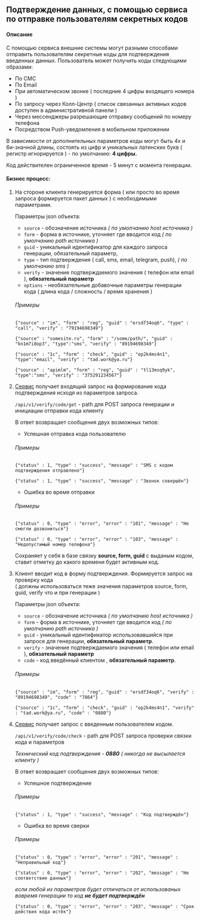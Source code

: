 ## Подтверждение данных, с помощью сервиса по отправке пользователям секретных кодов

#### Описание
С помощью сервиса внешние системы могут разными способами отправить пользователям секретные коды для подтверждения введенных данных. Пользователь может получить коды следующими образами:
* По СМС
* По Email
* При автоматическом звонке ( последние 4 цифры входящего номера )
* По запросу через Колл-Центр ( список связанных активных кодов доступен в административной панели )
* Через мессенджеры разрешающие отправку сообщений по номеру телефона
* Посредством Push-уведомления в мобильном приложении

В зависимости от дополнительных параметров коды могут быть 4х и 6и-значной длины, состоять из цифр и уникальных латинских букв ( регистр игнорируется ) - по умолчанию: **4 цифры.**

Код действителен ограниченное время - 5 минут с момента генерации.


#### Бизнес процесс:

1. На стороне клиента генерируется форма ( или просто во время запроса формируется пакет данных ) с необходимыми параметрами.

    Параметры json объекта:
    * `source` - обозначение источника *( по умолчанию host источника )*
    * `form` - форма в источнике, уточняет где вводится код *( по умолчанию path источника )*
    * `guid` - уникальный идентификатор для каждого запроса генерации, обязательный параметр,
    * `type` - тип подтверждения ( call, sms, email, telegram, push), *( по умолчанию sms )*
    * `verify` - значение подтверждаемого значения ( телефон или email ), **обязательный параметр**
    * `options` - необязательные добавочные параметры генерации кода ( длина кода / сложность / время хранения )
    
    ###### Примеры
    ```
    {"source" : "im", "form" : "reg", "guid" : "ersdf34oq6", "type" : "call", "verify" : "79194698349"}
    ```
    ```
    {"source" : "somesite.ru", "form" : "/some/path/", "guid" : "kn1m7i8op3", "type":"sms", "verify" : "89194698349"}
    ```
    ```
    {"source" : "1c", "form" : "check", "guid" : "op2k4ms4n1", "type":"email", "verify" : "tad.work@ya.ru"}
    ```
    ```
    {"source" : "apimlm", "form" : "reg", "guid" : "tl13msq9yk", "type":"sms", "verify" : "375291234567"}
    ```
    
2. [Сервис][service] получает входящий запрос на формирование кода подтверждения исходя из параметров запроса.
    
	`/api/v1/verify/code/get` - path для POST запроса генерации и инициации отправки кода клиенту
	
	В ответ возвращает сообщения двух возможных типов: 
	* Успешная отправка кода пользователю
	
    ###### Примеры	
	```
	{"status" : 1, "type" : "success", "message" : "SMS с кодом подтверждения отправлено"}
    ```
	```
	{"status" : 1, "type" : "success", "message" : "Звонок совершён"}
    ```
    
    * Ошибка во время отправки
    
    ###### Примеры    
	```
	{"status" : 0, "type" : "error", "error" : "101", "message" : "Не смогли дозвониться"}
    ```
	```
	{"status" : 0, "type" : "error", "error" : "103", "message" : "Недопустимый номер телефона"}
    ```
    
    Сохраняет у себя в базе связку __source, form, guid__ с выданым кодом, ставит отметку до какого времени будет активным код. 

3. Клиент вводит код в форму подтверждения. Формируется запрос на проверку кода<br/>
    ( должны использоваться теже значения параметров source, form, guid, verify что и при генерации )

    Параметры json объекта:
    * `source` - обозначение источника *( по умолчанию host источника )*
    * `form` - форма в источнике, уточняет где вводится код  *( по умолчанию path источника )*
    * `guid` - уникальный идентификатор использовавшийся при запросе для генерации, **обязательный параметр**.
    * `verify` - значение подтверждаемого значения ( телефон или email ), **обязательный параметр**
    * `code` - код введённый клиентом , **обязательный параметр**.
    
    ###### Примеры
    ```
    {"source" : "im", "form" : "reg", "guid" : "ersdf34oq6", "verify" : "89194698349", "code" : "7864"}
    ```
    ```
    {"source" : "1c", "form" : "check", "guid" : "op2k4ms4n1", "verify" : "tad.work@ya.ru", "code" : "0880"}
    ```
    

4. [Сервис][service] получает запрос c введенным пользователем кодом.
    
    `/api/v1/verify/code/check` - path для POST запроса проверки связки кода и параметров

    *Технический код подтверждения - __0880__ ( никогда не высылается клиенту )*
    
	В ответ возвращает сообщения двух возможных типов: 
	* Успешное подтверждение
	
    ###### Примеры	
	```
	{"status" : 1, "type" : "success", "message" : "Код подтверждён"}
    ```
    
    * Ошибка во время сверки
    
    ###### Примеры    
	```
	{"status" : 0, "type" : "error", "error" : "201", "message" : "Неправильный код"}
    ```
	```
	{"status" : 0, "type" : "error", "error" : "202", "message" : "Не соответствие данных"} 
    ```
    *если любой из параметров будет отличаться от использованых вовремя генерации то код __не будет подтверждён__* 
	```
	{"status" : 0, "type" : "error", "error" : "203", "message" : "Срок действия кода истёк"}
    ```
     
    
[service]:https://auth.tentorium.ru
